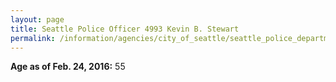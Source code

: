 ```yaml
---
layout: page
title: Seattle Police Officer 4993 Kevin B. Stewart
permalink: /information/agencies/city_of_seattle/seattle_police_department/copbook/4993/
---
```


**Age as of Feb. 24, 2016:** 55
